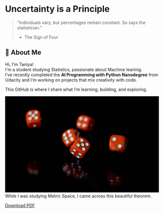 # Uncertainty is a Principle 
> “Individuals vary, but percentages remain constant. So says the statistician."
> - The Sign of Four  

## 👋 About Me

Hi, I'm Taniya!  
I'm a student studying Statistics, passionate about Machine learinig.  
I’ve recently completed the **AI Programming with Python Nanodegree** from Udacity and I’m working on projects that mix creativity with code.

This GitHub is where I share what I’m learning, building, and exploring.

![Taniya's Profile Picture](docs/assets/dice.png)\
While I was studying Metric Space, I came across this beautiful theorem.

[Download PDF](https://github.com/PolleyTaniya/Lnut.github.io/blob/main/Metric_space_q1.pdf)

